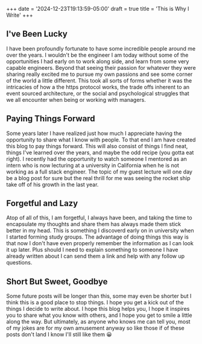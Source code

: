 +++
date = '2024-12-23T19:13:59-05:00'
draft = true
title = 'This is Why I Write'
+++
 
## I've Been Lucky

I have been profoundly fortunate to have some incredible people around me over the years. I wouldn't be the engineer I am today without some of the opportunities I had early on to work along side, and learn from some very capable engineers. Beyond that seeing their passion for whatever they were sharing really excited me to pursue my own passions and see some corner of the world a little different. This took all sorts of forms whether it was the intricacies of how a the https protocol works, the trade offs inherent to an event sourced architecture, or the social and psychological struggles that we all encounter when being or working with managers.

## Paying Things Forward

Some years later I have realized just how much I appreciate having the opportunity to share what I know with people. To that end I am have created this blog to pay things forward. This will also consist of things I find neat, things I've learned over the years, and maybe the odd recipe (you gotta eat right). I recently had the opportunity to watch someone I mentored as an intern who is now lecturing at a university in California when he is not working as a full stack engineer. The topic of my guest lecture will one day be a blog post for sure but the real thrill for me was seeing the rocket ship take off of his growth in the last year.

## Forgetful and Lazy

Atop of all of this, I am forgetful, I always have been, and taking the time to encapsulate my thoughts and share them has always made them stick better in my head. This is something I discoverd early on in university when I started forming study groups. The advantage of doing things this way is that now I don't have even properly remember the information as I can look it up later. Plus should I need to explain something to someone I have already written about I can send them a link and help with any follow up questions. 

## Short But Sweet, Goodbye

Some future posts will be longer than this, some may even be shorter but I think this is a good place to stop things. I hope you get a kick out of the things I decide to write about. I hope this blog helps you, I hope it inspires you to share what you know with others, and I hope you get to smile a little along the way. But ultimately, as anyone who knows me can tell you, most of my jokes are for my own amusement anyway so like those if of these posts don't land I know I'll still like them 😀
